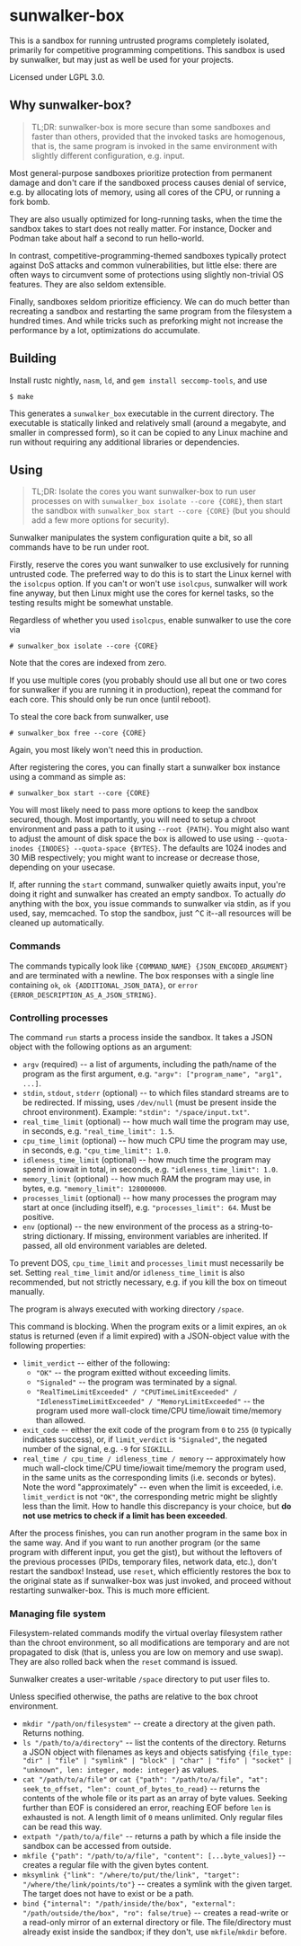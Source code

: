 # sunwalker-box

This is a sandbox for running untrusted programs completely isolated, primarily for competitive programming competitions. This sandbox is used by sunwalker, but may just as well be used for your projects.

Licensed under LGPL 3.0.


## Why sunwalker-box?

> TL;DR: sunwalker-box is more secure than some sandboxes and faster than others, provided that the invoked tasks are homogenous, that is, the same program is invoked in the same environment with slightly different configuration, e.g. input.

Most general-purpose sandboxes prioritize protection from permanent damage and don't care if the sandboxed process causes denial of service, e.g. by allocating lots of memory, using all cores of the CPU, or running a fork bomb.

They are also usually optimized for long-running tasks, when the time the sandbox takes to start does not really matter. For instance, Docker and Podman take about half a second to run hello-world.

In contrast, competitive-programming-themed sandboxes typically protect against DoS attacks and common vulnerabilities, but little else: there are often ways to circumvent some of protections using slightly non-trivial OS features. They are also seldom extensible.

Finally, sandboxes seldom prioritize efficiency. We can do much better than recreating a sandbox and restarting the same program from the filesystem a hundred times. And while tricks such as preforking might not increase the performance by a lot, optimizations do accumulate.


## Building

Install rustc nightly, `nasm`, `ld`, and `gem install seccomp-tools`, and use

```shell
$ make
```

This generates a `sunwalker_box` executable in the current directory. The executable is statically linked and relatively small (around a megabyte, and smaller in compressed form), so it can be copied to any Linux machine and run without requiring any additional libraries or dependencies.


## Using

> TL;DR: Isolate the cores you want sunwalker-box to run user processes on with `sunwalker_box isolate --core {CORE}`, then start the sandbox with `sunwalker_box start --core {CORE}` (but you should add a few more options for security).

Sunwalker manipulates the system configuration quite a bit, so all commands have to be run under root.

Firstly, reserve the cores you want sunwalker to use exclusively for running untrusted code. The preferred way to do this is to start the Linux kernel with the `isolcpus` option. If you can't or won't use `isolcpus`, sunwalker will work fine anyway, but then Linux might use the cores for kernel tasks, so the testing results might be somewhat unstable.

Regardless of whether you used `isolcpus`, enable sunwalker to use the core via

```shell
# sunwalker_box isolate --core {CORE}
```

Note that the cores are indexed from zero.

If you use multiple cores (you probably should use all but one or two cores for sunwalker if you are running it in production), repeat the command for each core. This should only be run once (until reboot).

To steal the core back from sunwalker, use

```shell
# sunwalker_box free --core {CORE}
```

Again, you most likely won't need this in production.

After registering the cores, you can finally start a sunwalker box instance using a command as simple as:

```shell
# sunwalker_box start --core {CORE}
```

You will most likely need to pass more options to keep the sandbox secured, though. Most importantly, you will need to setup a chroot environment and pass a path to it using `--root {PATH}`. You might also want to adjust the amount of disk space the box is allowed to use using `--quota-inodes {INODES} --quota-space {BYTES}`. The defaults are 1024 inodes and 30 MiB respectively; you might want to increase or decrease those, depending on your usecase.

If, after running the `start` command, sunwalker quietly awaits input, you're doing it right and sunwalker has created an empty sandbox. To actually *do* anything with the box, you issue commands to sunwalker via stdin, as if you used, say, memcached. To stop the sandbox, just <kbd>^C</kbd> it--all resources will be cleaned up automatically.


### Commands

The commands typically look like `{COMMAND_NAME} {JSON_ENCODED_ARGUMENT}` and are terminated with a newline. The box responses with a single line containing `ok`, `ok {ADDITIONAL_JSON_DATA}`, or `error {ERROR_DESCRIPTION_AS_A_JSON_STRING}`.


### Controlling processes

The command `run` starts a process inside the sandbox. It takes a JSON object with the following options as an argument:

- `argv` (required) -- a list of arguments, including the path/name of the program as the first argument, e.g. `"argv": ["program_name", "arg1", ...]`.
- `stdin`, `stdout`, `stderr` (optional) -- to which files standard streams are to be redirected. If missing, uses `/dev/null` (must be present inside the chroot environment). Example: `"stdin": "/space/input.txt"`.
- `real_time_limit` (optional) -- how much wall time the program may use, in seconds, e.g. `"real_time_limit": 1.5`.
- `cpu_time_limit` (optional) -- how much CPU time the program may use, in seconds, e.g. `"cpu_time_limit": 1.0`.
- `idleness_time_limit` (optional) -- how much time the program may spend in iowait in total, in seconds, e.g. `"idleness_time_limit": 1.0`.
- `memory_limit` (optional) -- how much RAM the program may use, in bytes, e.g. `"memory_limit": 128000000`.
- `processes_limit` (optional) -- how many processes the program may start at once (including itself), e.g. `"processes_limit": 64`. Must be positive.
- `env` (optional) -- the new environment of the process as a string-to-string dictionary. If missing, environment variables are inherited. If passed, all old environment variables are deleted.

To prevent DOS, `cpu_time_limit` and `processes_limit` must necessarily be set. Setting `real_time_limit` and/or `idleness_time_limit` is also recommended, but not strictly necessary, e.g. if you kill the box on timeout manually.

The program is always executed with working directory `/space`.

This command is blocking. When the program exits or a limit expires, an `ok` status is returned (even if a limit expired) with a JSON-object value with the following properties:

- `limit_verdict` -- either of the following:
  - `"OK"` -- the program exitted without exceeding limits.
  - `"Signaled"` -- the program was terminated by a signal.
  - `"RealTimeLimitExceeded" / "CPUTimeLimitExceeded" / "IdlenessTimeLimitExceeded" / "MemoryLimitExceeded"` -- the program used more wall-clock time/CPU time/iowait time/memory than allowed.
- `exit_code` -- either the exit code of the program from `0` to `255` (`0` typically indicates success), or, if `limit_verdict` is `"Signaled"`, the negated number of the signal, e.g. `-9` for `SIGKILL`.
- `real_time / cpu_time / idleness_time / memory` -- approximately how much wall-clock time/CPU time/iowait time/memory the program used, in the same units as the corresponding limits (i.e. seconds or bytes). Note the word "approximately" -- even when the limit is exceeded, i.e. `limit_verdict` is not `"OK"`, the corresponding metric might be slightly less than the limit. How to handle this discrepancy is your choice, but **do not use metrics to check if a limit has been exceeded**.

After the process finishes, you can run another program in the same box in the same way. And if you want to run another program (or the same program with different input, you get the gist), but without the leftovers of the previous processes (PIDs, temporary files, network data, etc.), don't restart the sandbox! Instead, use `reset`, which efficiently restores the box to the original state as if sunwalker-box was just invoked, and proceed without restarting sunwalker-box. This is much more efficient.


### Managing file system

Filesystem-related commands modify the virtual overlay filesystem rather than the chroot environment, so all modifications are temporary and are not propagated to disk (that is, unless you are low on memory and use swap). They are also rolled back when the `reset` command is issued.

Sunwalker creates a user-writable `/space` directory to put user files to.

Unless specified otherwise, the paths are relative to the box chroot environment.

- `mkdir "/path/on/filesystem"` -- create a directory at the given path. Returns nothing.
- `ls "/path/to/a/directory"` -- list the contents of the directory. Returns a JSON object with filenames as keys and objects satisfying `{file_type: "dir" | "file" | "symlink" | "block" | "char" | "fifo" | "socket" | "unknown", len: integer, mode: integer}` as values.
- `cat "/path/to/a/file"` or `cat {"path": "/path/to/a/file", "at": seek_to_offset, "len": count_of_bytes_to_read}` -- returns the contents of the whole file or its part as an array of byte values. Seeking further than EOF is considered an error, reaching EOF before `len` is exhausted is not. A length limit of `0` means unlimited. Only regular files can be read this way.
- `extpath "/path/to/a/file"` -- returns a path by which a file inside the sandbox can be accessed from outside.
- `mkfile {"path": "/path/to/a/file", "content": [...byte_values]}` -- creates a regular file with the given bytes content.
- `mksymlink {"link": "/where/to/put/the/link", "target": "/where/the/link/points/to"}` -- creates a symlink with the given target. The target does not have to exist or be a path.
- `bind {"internal": "/path/inside/the/box", "external": "/path/outside/the/box", "ro": false/true}` -- creates a read-write or a read-only mirror of an external directory or file. The file/directory must already exist inside the sandbox; if they don't, use `mkfile`/`mkdir` before.
